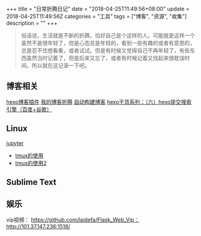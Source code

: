 +++
title = "日常折腾日记"
date = "2018-04-25T11:49:56+08:00"
update = 2018-04-25T11:49:56Z
categories = "工具"
tags = ["博客", "资源", "收集"]
description = ""
+++

> 俗话说，生活就是不断的折腾，恰好自己是个这样的人。可能就是这样一个虽然不是很年轻了，但是心态总是年轻的，看到一些有趣的或者有意思的，总是忍不住想看看，或者试试。但是有时候又觉得自己不再年轻了，有些东西虽然当时记着了，但是后来又忘了，或者有时候记着又找起来很耽误时间。所以就在这记录一下吧。

<!--more-->

## 博客相关
[hexo博客插件](https://zhuanlan.zhihu.com/p/28128674)
[我的博客折腾](http://www.yuguocong.me/10-%E5%B7%A5%E5%85%B7/%E6%88%91%E7%9A%84hexo%E6%8A%98%E8%85%BE%E7%AC%94%E8%AE%B0/)
[自动构建博客](http://yeziahehe.com/2015/12/13/use_Travis_CI_auto_build_Hexo_static_blog/)
[hexo干货系列：（六）hexo提交搜索引擎（百度+谷歌）](https://www.cnblogs.com/tengj/p/5357879.html)

## Linux
[jupyter](http://www.yuguocong.me/26-%E5%B7%A5%E5%85%B7/use_of_jupyter/)
- [tmux的使用](https://www.cnblogs.com/kevingrace/p/6496899.html)
- [tmux的使用2](https://github.com/kxxoling/blog/blob/master/tool/tmux.md)

## Sublime Text

## 娱乐
vip视频：
https://github.com/laidefa/Flask_Web_Vip：  http://101.37.147.236:1518/




